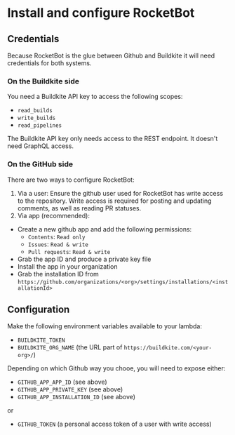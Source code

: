 # Install and configure RocketBot

## Credentials

Because RocketBot is the glue between Github and Buildkite it will need credentials for both systems.
### On the Buildkite side

You need a Buildkite API key to access the following scopes:

- `read_builds`
- `write_builds`
- `read_pipelines`

The Buildkite API key only needs access to the REST endpoint. It doesn't need GraphQL access.

### On the GitHub side

There are two ways to configure RocketBot:

1. Via a user: Ensure the github user used for RocketBot has write access to the repository. Write access is required for posting and updating comments, as well as reading PR statuses.
2. Via app (recommended):

- Create a new github app and add the following permissions:
  - `Contents`: `Read only`
  - `Issues`: `Read & write`
  - `Pull requests`: `Read & write`
- Grab the app ID and produce a private key file
- Install the app in your organization
- Grab the installation ID from `https://github.com/organizations/<org>/settings/installations/<installationId>`

## Configuration

Make the following environment variables available to your lambda:

- `BUILDKITE_TOKEN`
- `BUILDKITE_ORG_NAME` (the URL part of `https://buildkite.com/<your-org>/`)

Depending on which Github way you chooe, you will need to expose either:

- `GITHUB_APP_APP_ID` (see above)
- `GITHUB_APP_PRIVATE_KEY` (see above)
- `GITHUB_APP_INSTALLATION_ID` (see above)

or

- `GITHUB_TOKEN` (a personal access token of a user with write access)
